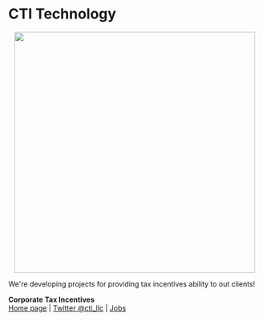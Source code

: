 # CTI Technology

<p align="center">
  <img src="https://i.postimg.cc/vZtRPzVH/image.png" width="480" />
</p>

We're developing projects for providing tax incentives ability to out clients!

**Corporate Tax Incentives**  
[Home page](https://www.ctillc.com/) | [Twitter @cti_llc](https://twitter.com/cti_llc) | [Jobs](https://www.ctillc.com/careers)
